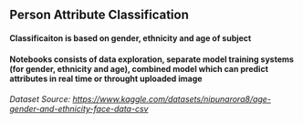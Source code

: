 ## Person Attribute Classification

#### Classificaiton is based on gender, ethnicity and age of subject
#### Notebooks consists of data exploration, separate model training systems (for gender, ethnicity and age), combined model which can predict attributes in real time or throught uploaded image

###### Dataset Source: https://www.kaggle.com/datasets/nipunarora8/age-gender-and-ethnicity-face-data-csv
